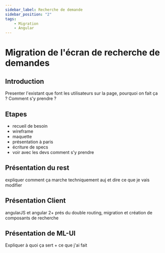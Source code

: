 ```yaml
---
sidebar_label: Recherche de demande
sidebar_position: "2"
tags: 
    - Migration
    - Angular
---
```

# Migration de l'écran de recherche de demandes

## Introduction
Presenter l'existant que font les utilisateurs sur la page, pourquoi on fait ça ? Comment s'y prendre ?

## Etapes 
- recueil de besoin 
- wireframe
- maquette
- présentation à paris
- écriture de specs
- voir avec les devs comment s'y prendre 


## Présentation du rest 

expliquer comment ça marche techniquement auj et dire ce que je vais modifier 


## Présentation Client 

angularJS et angular 2+ prés du double routing, migration et création de composants de recherche

## Présentation de ML-UI 

Expliquer à quoi ça sert + ce que j'ai fait 

